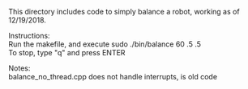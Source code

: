 This directory includes code to simply balance a robot, working as of 12/19/2018.


Instructions: <br />
Run the makefile, and execute sudo ./bin/balance 60 .5 .5 <br />
To stop, type "q" and press ENTER


Notes: <br />
balance_no_thread.cpp does not handle interrupts, is old code
